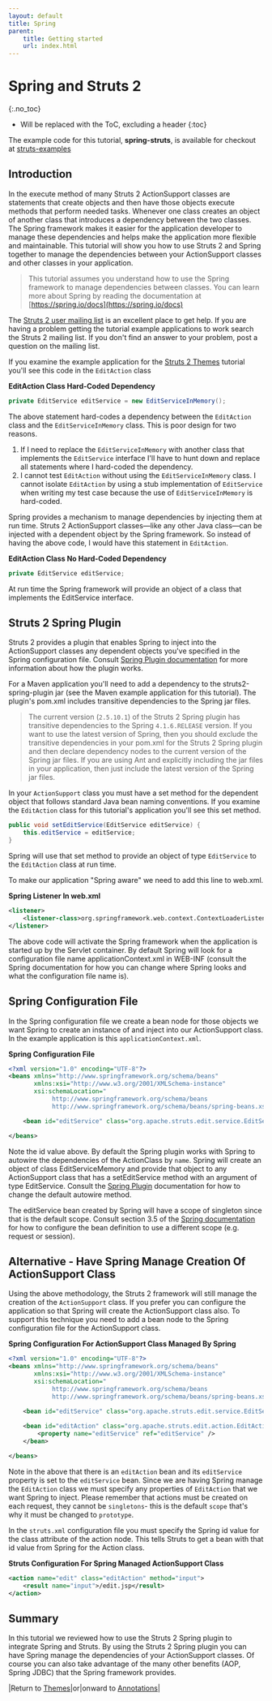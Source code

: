 ```yaml
---
layout: default
title: Spring
parent:
    title: Getting started
    url: index.html
---
```


# Spring and Struts 2
{:.no_toc}

* Will be replaced with the ToC, excluding a header
{:toc}

The example code for this tutorial, **spring-struts**, is available for checkout at [struts-examples](https://github.com/apache/struts-examples)

## Introduction

In the execute method of many Struts 2 ActionSupport classes are statements that create objects and then have those 
objects execute methods that perform needed tasks. Whenever one class creates an object of another class that introduces 
a dependency between the two classes. The Spring framework makes it easier for the application developer to manage these 
dependencies and helps make the application more flexible and maintainable. This tutorial will show you how to use Struts 2 
and Spring together to manage the dependencies between your ActionSupport classes and other classes in your application.

> This tutorial assumes you understand how to use the Spring framework to manage dependencies between classes. You can 
> learn more about Spring by reading the documentation at [https://spring.io/docs](https://spring.io/docs)

The [Struts 2 user mailing list](http://struts.apache.org/mail) is an excellent place to get help. If you are having 
a problem getting the tutorial example applications to work search the Struts 2 mailing list. If you don't find an answer 
to your problem, post a question on the mailing list.

If you examine the example application for the [Struts 2 Themes](themes) tutorial you'll see this code in the 
`EditAction` class

**EditAction Class Hard-Coded Dependency**

```java
private EditService editService = new EditServiceInMemory();
```

The above statement hard-codes a dependency between the `EditAction` class and the `EditServiceInMemory` class. This is 
poor design for two reasons.

1. If I need to replace the `EditServiceInMemory` with another class that implements the `EditService` interface I'll 
  have to hunt down and replace all statements where I hard-coded the dependency.
2. I cannot test `EditAction` without using the `EditServiceInMemory` class. I cannot isolate `EditAction` by using 
  a stub implementation of `EditService` when writing my test case because the use of `EditServiceInMemory` is hard-coded.

Spring provides a mechanism to manage dependencies by injecting them at run time. Struts 2 ActionSupport classes—like 
any other Java class—can be injected with a dependent object by the Spring framework. So instead of having the above code, 
I would have this statement in `EditAction`.

**EditAction Class No Hard-Coded Dependency**

```java
private EditService editService;
```

At run time the Spring framework will provide an object of a class that implements the EditService interface.

## Struts 2 Spring Plugin

Struts 2 provides a plugin that enables Spring to inject into the ActionSupport classes any dependent objects you've 
specified in the Spring configuration file. Consult [Spring Plugin documentation](../plugins/spring/) for more information 
about how the plugin works.

For a Maven application you'll need to add a dependency to the struts2-spring-plugin jar (see the Maven example application 
for this tutorial). The plugin's pom.xml includes transitive dependencies to the Spring jar files.

> The current version (`2.5.10.1`) of the Struts 2 Spring plugin has transitive dependencies to the Spring `4.1.6.RELEASE` version. 
> If you want to use the latest version of Spring, then you should exclude the transitive dependencies in your pom.xml 
> for the Struts 2 Spring plugin and then declare dependency nodes to the current version of the Spring jar files. 
> If you are using Ant and explicitly including the jar files in your application, then just include the latest version 
> of the Spring jar files.

In your `ActionSupport` class you must have a set method for the dependent object that follows standard Java bean naming 
conventions. If you examine the `EditAction` class for this tutorial's application you'll see this set method.

```java
public void setEditService(EditService editService) {
    this.editService = editService;
}
```

Spring will use that set method to provide an object of type `EditService` to the `EditAction` class at run time.

To make our application "Spring aware" we need to add this line to web.xml.

**Spring Listener In web.xml**

```xml
<listener>
    <listener-class>org.springframework.web.context.ContextLoaderListener</listener-class>
</listener>
```

The above code will activate the Spring framework when the application is started up by the Servlet container. By default 
Spring will look for a configuration file name applicationContext.xml in WEB-INF (consult the Spring documentation for 
how you can change where Spring looks and what the configuration file name is).

## Spring Configuration File

In the Spring configuration file we create a bean node for those objects we want Spring to create an instance of and inject 
into our ActionSupport class. In the example application is this `applicationContext.xml`.

**Spring Configuration File**

```xml
<?xml version="1.0" encoding="UTF-8"?>
<beans xmlns="http://www.springframework.org/schema/beans"
       xmlns:xsi="http://www.w3.org/2001/XMLSchema-instance"
       xsi:schemaLocation="
            http://www.springframework.org/schema/beans
            http://www.springframework.org/schema/beans/spring-beans.xsd">

    <bean id="editService" class="org.apache.struts.edit.service.EditServiceInMemory" />

</beans>
```

Note the id value above. By default the Spring plugin works with Spring to autowire the dependencies of the ActionClass 
by `name`. Spring will create an object of class EditServiceMemory and provide that object to any ActionSupport class 
that has a setEditService method with an argument of type EditService. Consult the [Spring Plugin](../plugins/spring/) 
documentation for how to change the default autowire method.

The editService bean created by Spring will have a scope of singleton since that is the default scope. Consult section 
3.5 of the [Spring documentation](https://spring.io/docs) for how to configure the bean definition to use a different 
scope (e.g. request or session).

## Alternative - Have Spring Manage Creation Of ActionSupport Class

Using the above methodology, the Struts 2 framework will still manage the creation of the `ActionSupport` class. If you 
prefer you can configure the application so that Spring will create the ActionSupport class also. To support this technique 
you need to add a bean node to the Spring configuration file for the ActionSupport class.

**Spring Configuration For ActionSupport Class Managed By Spring**

```xml
<?xml version="1.0" encoding="UTF-8"?>
<beans xmlns="http://www.springframework.org/schema/beans"
       xmlns:xsi="http://www.w3.org/2001/XMLSchema-instance"
       xsi:schemaLocation="
            http://www.springframework.org/schema/beans
            http://www.springframework.org/schema/beans/spring-beans.xsd">
            
    <bean id="editService" class="org.apache.struts.edit.service.EditServiceInMemory" />

    <bean id="editAction" class="org.apache.struts.edit.action.EditAction" scope="prototype">
        <property name="editService" ref="editService" />
    </bean>

</beans>
```

Note in the above that there is an `editAction` bean and its `editService` property is set to the `editService` bean. 
Since we are having Spring manage the `EditAction` class we must specify any properties of `EditAction` that we want Spring 
to inject. Please remember that actions must be created on each request, they cannot be `singletons`- this is the default 
`scope` that's why it must be changed to `prototype`.

In the `struts.xml` configuration file you must specify the Spring id value for the class attribute of the action node. 
This tells Struts to get a bean with that id value from Spring for the Action class.

**Struts Configuration For Spring Managed ActionSupport Class**

```xml
<action name="edit" class="editAction" method="input">
    <result name="input">/edit.jsp</result>
</action>
```

## Summary

In this tutorial we reviewed how to use the Struts 2 Spring plugin to integrate Spring and Struts. By using the Struts 2 
Spring plugin you can have Spring manage the dependencies of your ActionSupport classes. Of course you can also take 
advantage of the many other benefits (AOP, Spring JDBC) that the Spring framework provides.

|Return to [Themes](themes)|or|onward to [Annotations](annotations)|

